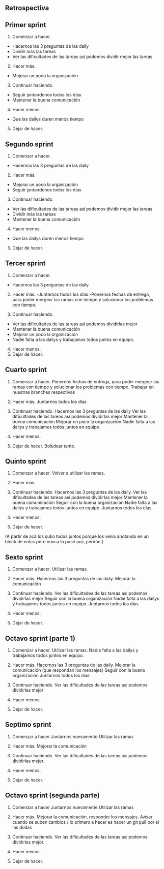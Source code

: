 ## Retrospectiva 

## Primer sprint
1. Comenzar a hacer.
- Hacernos las 3 preguntas de las daily
- Dividir más las tareas
- Ver las dificultades de las tareas así podemos dividir mejor las tareas

2. Hacer más.
- Mejorar un poco la organización

3. Continuar haciendo.
- Seguir juntandonos todos los días
- Mantener la buena comunicación

4. Hacer menos.
- Que las dailys duren menos tiempo

5. Dejar de hacer.


## Segundo sprint

1. Comenzar a hacer.
- Hacernos las 3 preguntas de las daily

2. Hacer más.
- Mejorar un poco la organización
- Seguir juntandonos todos los días


3. Continuar haciendo.
- Ver las dificultades de las tareas así podemos dividir mejor las tareas
- Dividir más las tareas
- Mantener la buena comunicación

4. Hacer menos.
- Que las dailys duren menos tiempo

5. Dejar de hacer.


## Tercer sprint

1. Comenzar a hacer.
- Hacernos las 3 preguntas de las daily

 2. Hacer más.
-Juntarnos todos los días
-Ponernos fechas de entrega, para poder mergear las ramas con tiempo y solucionar los problemas con tiempo.

3. Continuar haciendo.
- Ver las dificultades de las tareas así podemos dividirlas mejor
- Mantener la buena comunicación
- Mejorar un poco la organización
- Nadie falta a las dailys y trabajamos todos juntos en equipo.

4. Hacer menos.
5. Dejar de hacer.

## Cuarto sprint

1. Comenzar a hacer.
Ponernos fechas de entrega, para poder mergear las ramas con tiempo y solucionar los problemas con tiempo.
Trabajar en nuestras branches respectivas

2. Hacer más. 
Juntarnos todos los días 


3. Continuar haciendo.
Hacernos las 3 preguntas de las daily
Ver las dificultades de las tareas así podemos dividirlas mejor
Mantener la buena comunicación
Mejorar un poco la organización
Nadie falta a las dailys y trabajamos todos juntos en equipo.

4. Hacer menos.

5. Dejar de hacer.
Boludear tanto.

## Quinto sprint

1. Comenzar a hacer.
Volver a utilizar las ramas.

2. Hacer más.

3. Continuar haciendo.
Hacernos las 3 preguntas de las daily.
Ver las dificultades de las tareas así podemos dividirlas mejor Mantener la buena comunicación
Seguir con la buena organización
Nadie falta a las dailys y trabajamos todos juntos en equipo.
Juntarnos todos los días

4. Hacer menos.

5. Dejar de hacer.

(A partir de acá los subo todos juntos porque los venía anotando en un block de notas pero nunca lo pasé acá, perdón.)
## Sexto sprint

1. Comenzar a hacer.
Utilizar las ramas.

2. Hacer más.
Hacernos las 3 preguntas de las daily.
Mejorar la comunicación

3. Continuar haciendo.
Ver las dificultades de las tareas así podemos dividirlas mejor 
Seguir con la buena organización
Nadie falta a las dailys y trabajamos todos juntos en equipo.
Juntarnos todos los días

4. Hacer menos.

5. Dejar de hacer.

## Octavo sprint (parte 1)
1. Comenzar a hacer.
Utilizar las ramas.
Nadie falta a las dailys y trabajamos todos juntos en equipo.

2. Hacer más.
Hacernos las 3 preguntas de las daily.
Mejorar la comunicación (que respondan los mensajes)
Seguir con la buena organización
Juntarnos todos los días

3. Continuar haciendo.
Ver las dificultades de las tareas así podemos dividirlas mejor 

4. Hacer menos.

5. Dejar de hacer.

## Septimo sprint

1. Comenzar a hacer
Juntarnos nuevamente
Utilizar las ramas

2. Hacer más. 
Mejorar la comunicación

3. Continuar haciendo. 
Ver las dificultades de las tareas así podemos dividirlas mejor.

4. Hacer menos.
 
5. Dejar de hacer.


## Octavo sprint (segunda parte)
1. Comenzar a hacer
Juntarnos nuevamente
Utilizar las ramas

2. Hacer más. 
Mejorar la comunicación, responder los mensajes.
Avisar cuando se suben cambios / lo primero a hacer es hacer un git pull por si las dudas

3. Continuar haciendo. 
Ver las dificultades de las tareas así podemos dividirlas mejor.

4. Hacer menos.
 
5. Dejar de hacer.